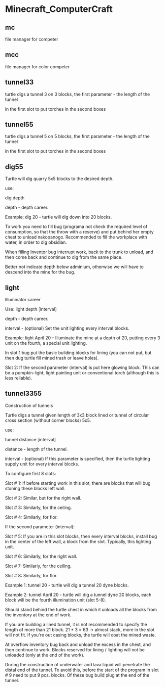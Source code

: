 Minecraft_ComputerCraft
=======================

mc
--

file manager for competer

mcc
---

file manager for color competer

tunnel33
--------

turtle digs a tunnel 3 on 3 blocks, the first parameter - the length of the tunnel

in the first slot to put torches in the second boxes

tunnel55
--------

turtle digs a tunnel 5 on 5 blocks, the first parameter - the length of the tunnel

in the first slot to put torches in the second boxes

dig55
-----

Turtle will dig quarry 5x5 blocks to the desired depth.

use:

dig depth

depth - depth career.

Example: dig 20 - turtle will dig down into 20 blocks.

To work you need to fill bug (programa not check the required level of consumption, so that the throw with a reserve) and put behind her empty chest to unload nakopanogo. Recommended to fill the workplace with water, in order to dig obsidian.

When filling Inventor bug interrupt work, back to the trunk to unload, and then come back and continue to dig from the same place.

Better not indicate depth below adminium, otherwise we will have to descend into the mine for the bug.


light
-----

Illuminator career 

Use: light depth [interval] 

depth - depth career. 

interval - (optional) Set the unit lighting every interval blocks. 

Example: light April 20 - Illuminate the mine at a depth of 20, putting every 3 unit on the fourth, a special unit lighting. 

In slot 1 bug put the basic building blocks for lining (you can not put, but then dug turtle fill mined trash or leave holes). 

Slot 2: If the second parameter (interval) is put here glowing block. This can be a pumpkin-light, light painting unit or conventional torch (although this is less reliable).

tunnel3355
----------

Construction of tunnels 

Turtle digs a tunnel given length of 3x3 block lined or tunnel of circular cross section (without corner blocks) 5x5. 

use: 

tunnel distance [interval] 

distance - length of the tunnel. 

interval - (optional) If this parameter is specified, then the turtle lighting supply unit for every interval blocks. 

To configure first 8 slots: 

Slot # 1: If before starting work in this slot, there are blocks that will bug stoning these blocks left wall. 

Slot # 2: Similar, but for the right wall. 

Slot # 3: Similarly, for the ceiling. 

Slot # 4: Similarly, for flor. 

If the second parameter (interval): 

Slot # 5: If you are in this slot blocks, then every interval blocks, install bug in the center of the left wall, a block from the slot. Typically, this lighting unit. 

Slot # 6: Similarly, for the right wall. 

Slot # 7: Similarly, for the ceiling. 

Slot # 8: Similarly, for flor. 


Example 1: tunnel 20 - turtle will dig a tunnel 20 dyne blocks. 

Example 2: tunnel April 20 - turtle will dig a tunnel dyne 20 blocks, each block will be the fourth illumination unit (slot 5-8). 

Should stand behind the turtle chest in which it unloads all the blocks from the inventory at the end of work. 

If you are building a lined tunnel, it is not recommended to specify the length of more than 21 block. 21 * 3 = 63 -> almost stack, more in the slot will not fit. If you're out casing blocks, the turtle will coat the mined waste. 

At overflow inventory bug back and unload the excess in the chest, and then continue to work. Blocks reserved for lining / lighting will not be unloaded (only at the end of the work). 

During the construction of underwater and lava liquid will penetrate the distal end of the tunnel. To avoid this, before the start of the program in slot # 9 need to put 9 pcs. blocks. Of these bug build plug at the end of the tunnel.
